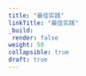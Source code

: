```yaml
---
title: "最佳实践"
linkTitle: "最佳实践"
_build:
 render: false 
weight: 50
collapsible: true
draft: true
---
```

